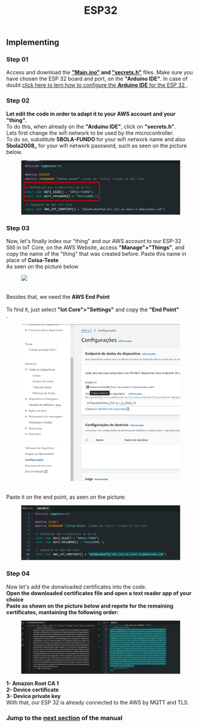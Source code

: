 
<!DOCTYPE html>
<html lang="pt-BR">
<head>
<meta charset="UTF-8">
</head>
<body>
<header>
  <h1>ESP32</h1>
</header>
<main>
  <section>
    <h2>Implementing</h2>
    <article>
      <h3>Step 01</h3>
      <p>
        Access and download the  <strong><a href="https://github.com/Thiago5B/Projeto_IoT-SE/blob/main/PT-BR/Manual/Main.ino">"Main.ino"</a> and <a href="https://github.com/Thiago5B/Projeto_IoT-SE/blob/main/PT-BR/Manual/secrets.h">"secrets.h"</a></strong> files.
        Make sure you have chosen the ESP 32 board and port, on the <strong>"Arduino IDE"</strong>. In case of doubt <a href="https://www.youtube.com/watch?v=ROkhP5oWRUU"> click here to lern how to configure the <strong>Arduino IDE</strong> for the ESP 32 </a>. <br>
      </p>
    </article>
    <article>
      <h3>Step 02</h3>
      <p>
       <strong>Let edit the code in order to adapt it to your AWS account and your "thing".</strong> <br>
        To do this, when already on the <strong>"Arduino IDE"</strong>, click on <strong>"secrets.h"</strong>.
        <br>Lets first change the wifi network to be used by the microcontroller.<br>
        To do so, substitute <strong>5BOLA-FUNDO </strong> for your wifi network name and also <strong>5bola2008_</strong> for your wifi network password, such as seen on the picture below.
        <figure>
        <img src="https://github.com/Thiago5B/Projeto_IoT-SE/blob/main/img/esp_1.png">
        </figure>        
      </p>
      <h3>Step 03</h3>
      <p>
        Now, let's finally index our "thing" and our AWS account to our ESP-32<br> 
        Still in IoT Core, on the AWS Website, access <strong>"Manage">"Things"</strong>, and copy the name of the "thing" that was created before. Paste this name in place of <strong> Coisa-Teste </strong> <br>
        As seen on the picture below
        <figure>
        <img src="https://github.com/Thiago5B/Projeto_IoT-SE/blob/main/img/esp_2.png">
        </figure>
        <br>Besides that, we need the <strong>AWS End Point</strong> <br>
        <br> To find it, just select <strong>"Iot Core">"Settings"</strong> and copy the <strong>"End Point"</strong><br>.
        <figure>
        <img src="https://github.com/Thiago5B/Projeto_IoT-SE/blob/main/img/esp_3.png">
        </figure>
        <br>Paste it on the end point, as seen on the picture:<br>
         <figure>
        <img src="https://github.com/Thiago5B/Projeto_IoT-SE/blob/main/img/esp_4.png">
        </figure>
      </p>
      <h3>Step 04</h3>
      <p>
        Now let's add the donwloaded certificates into the code.
        <br><strong>Open the downloaded certificates file and open a text reader app of your choice</strong><br>
        <strong> Paste as shown on the picture below and repete for the remaining certificates, mantaining the following order: </strong> <br>
        <figure>
        <img src="https://github.com/Thiago5B/Projeto_IoT-SE/blob/main/img/esp_5.png">
        </figure>
        <strong>1- Amazon Root CA 1</strong><br>
        <strong>2- Device certificate</strong><br>
        <strong>3- Device private key</strong><br>
     With that, our ESP 32 is already connected to the AWS by MQTT and TLS.        
      </p>
    </article>
    <h3>Jump to the <a href="https://github.com/Thiago5B/Projeto_IoT-SE/blob/main/English/Manual/4%20-%20MQTT%20Test.md"><strong>next section</a></strong> of the manual</h3>
  </section>
</main>
</body>
</html>
